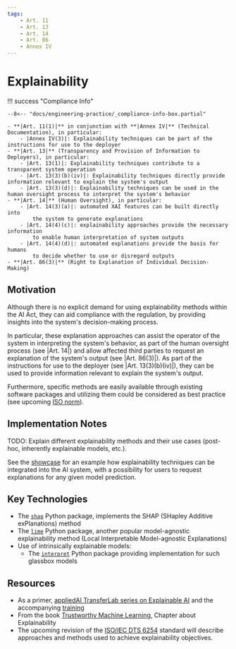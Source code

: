 ```yaml
---
tags:
    - Art. 11
    - Art. 13
    - Art. 14
    - Art. 86
    - Annex IV
---
```


# Explainability

!!! success "Compliance Info"

    --8<-- "docs/engineering-practice/_compliance-info-box.partial"

    - **|Art. 11(1)|** in conjunction with **|Annex IV|** (Technical Documentation), in particular:
        - |Annex IV(3)|: Explainability techniques can be part of the instructions for use to the deployer
    - **|Art. 13|** (Transparency and Provision of Information to Deployers), in particular:
        - |Art. 13(1)|: Explainability techniques contribute to a transparent system operation
        - |Art. 13(3)(b)(iv)|: Explainability techniques directly provide information relevant to explain the system's output
        - |Art. 13(3)(d)|: Explainability techniques can be used in the human oversight process to interpret the system's behavior
    - **|Art. 14|** (Human Oversight), in particular:
        - |Art. 14(3)(a)|: automated XAI features can be built directly into
            the system to generate explanations
        - |Art. 14(4)(c)|: explainability approaches provide the necessary information
            to enable human interpretation of system outputs
        - |Art. 14(4)(d)|: automated explanations provide the basis for humans
            to decide whether to use or disregard outputs
    - **|Art. 86(3)|** (Right to Explanation of Individual Decision-Making)

## Motivation

Although there is no explicit demand for using explainability methods within the AI Act, they can aid compliance with the regulation, by providing insights into the system's decision-making process.

In particular, these explanation approaches can assist the operator of the system in interpreting the system's behavior, as part of the human oversight process (see |Art. 14|) and allow affected third parties to request an explanation of the system's output (see |Art. 86(3)|).
As part of the instructions for use to the deployer (see |Art. 13(3)(b)(iv)|), they can be used to provide information relevant to explain the system's output.

Furthermore, specific methods are easily available through existing software packages and utilizing them could be considered as best practice (see upcoming [ISO norm](#iso6254)).

## Implementation Notes

TODO: Explain different explainability methods and their use cases (post-hoc, inherently explainable models, etc.).

See the [showcase](../showcase/implementation-notes/explainability.md) for an example how explainability techniques can be integrated into the AI system, with a possibility for users to request explanations for any given model prediction.

## Key Technologies

-   The [`shap`](https://shap.readthedocs.io/en/latest/) Python package, implements the SHAP (SHapley Additive exPlanations) method
-   The [`lime`](https://lime-ml.readthedocs.io/en/latest/index.html) Python package, another popular model-agnostic explainability method (Local Interpretable Model-agnostic Explanations)
-   Use of intrinsically explainable models:
    -   The [`interpret`](https://interpret.ml/) Python package providing implementation for such glassbox models

## Resources

-   As a primer, [appliedAI TransferLab series on Explainable AI](https://transferlab.ai/series/explainable-ai/)
    and the accompanying [training](https://github.com/aai-institute/tfl-training-explainable-ai)
-   From the book [Trustworthy Machine Learning](https://trustworthyml.io/), Chapter about Explainability
-   <a name="iso6254"></a> The upcoming revision of the [ISO/IEC DTS 6254](https://www.iso.org/standard/82148.html) standard will describe approaches and methods used to achieve explainability objectives.

